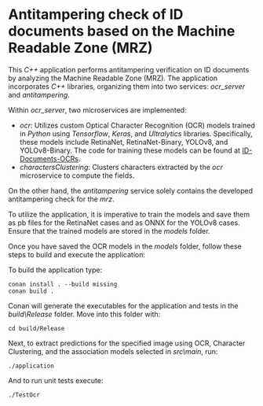 # Antitampering check of ID documents based on the Machine Readable Zone (MRZ)

This *C++* application performs antitampering verification on ID documents by analyzing the Machine Readable Zone (MRZ). The application incorporates *C++* libraries, organizing them into two services: *ocr_server* and *antitampering*.

Within *ocr_server*, two microservices are implemented:
- *ocr*: Utilizes custom Optical Character Recognition (OCR) models trained in *Python* using *Tensorflow*, *Keras*, and *Ultralytics* libraries. Specifically, these models include RetinaNet, RetinaNet-Binary, YOLOv8, and YOLOv8-Binary. The code for training these models can be found at [ID-Documents-OCRs](https://github.com/FrancescaPietrobon/ID-Documents-OCRs).
- *charactersClustering*: Clusters characters extracted by the *ocr* microservice to compute the fields.

On the other hand, the *antitampering*  service solely contains the developed antitampering check for the *mrz*.

To utilize the application, it is imperative to train the models and save them as pb files for the RetinaNet cases and as ONNX for the YOLOv8 cases. Ensure that the trained models are stored in the *models* folder.

Once you have saved the OCR models in the *models* folder, follow these steps to build and execute the application:

To build the application type:
```
conan install . --build missing
conan build .
```

Conan will generate the executables for the application and tests in the *build\Release* folder. Move into this folder with:
```
cd build/Release
```

Next, to extract predictions for the specified image using OCR, Character Clustering, and the association models selected in *src\main*, run:
```
./application
```
    
And to run unit tests execute:
```
./TestOcr
```
